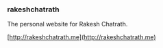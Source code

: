 ### rakeshchatrath
The personal website for Rakesh Chatrath.

[http://rakeshchatrath.me](http://rakeshchatrath.me)
